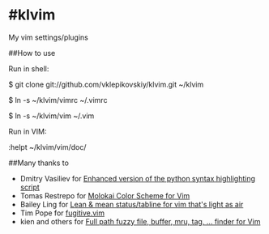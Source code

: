 #klvim
=====

My vim settings/plugins

##How to use

Run in shell:

$ git clone git://github.com/vklepikovskiy/klvim.git ~/klvim

$ ln -s ~/klvim/vimrc ~/.vimrc

$ ln -s ~/klvim/vim ~/.vim

Run in VIM:

:helpt ~/klvim/vim/doc/

##Many thanks to

- Dmitry Vasiliev for [Enhanced version of the python syntax highlighting script](http://www.vim.org/scripts/script.php?script_id=790)
- Tomas Restrepo for [Molokai Color Scheme for Vim](https://github.com/tomasr/molokai)
- Bailey Ling for [Lean & mean status/tabline for vim that's light as air](https://github.com/bling/vim-airline)
- Tim Pope for [fugitive.vim](https://github.com/tpope/vim-fugitive)
- kien and others for [Full path fuzzy file, buffer, mru, tag, ... finder for Vim](https://github.com/ctrlpvim/ctrlp.vim)

